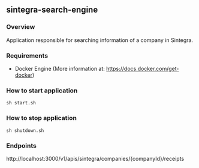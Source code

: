 ## sintegra-search-engine

### Overview
Application responsible for searching information of a company in Sintegra.

### Requirements
- Docker Engine (More information at: https://docs.docker.com/get-docker)

### How to start application
```sh start.sh```

### How to stop application
```sh shutdown.sh```

### Endpoints
http://localhost:3000/v1/apis/sintegra/companies/{companyId}/receipts
